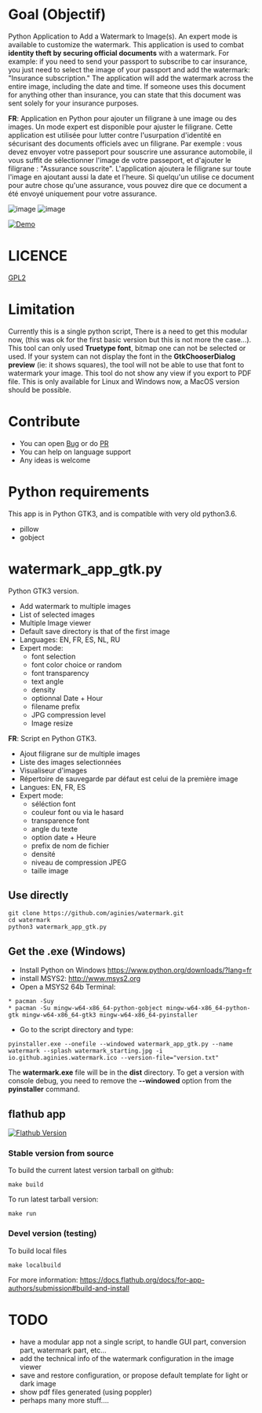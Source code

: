 # Goal (Objectif)

Python Application to Add a Watermark to Image(s). An expert mode is available to customize the watermark.
This application is used to combat **identity theft by securing official documents** with a watermark. For example: if you need to send your passport to subscribe to car insurance, you just need to select the image of your passport and add the watermark: "Insurance subscription." The application will add the watermark across the entire image, including the date and time. If someone uses this document for anything other than insurance, you can state that this document was sent solely for your insurance purposes.

**FR**: Application en Python pour ajouter un filigrane à une image ou des images. Un mode expert est disponible pour ajuster le filigrane. 
Cette application est utilisée pour lutter contre l'usurpation d'identité en sécurisant des documents officiels avec un filigrane. Par exemple : vous devez envoyer votre passeport pour souscrire une assurance automobile, il vous suffit de sélectionner l'image de votre passeport, et d'ajouter le filigrane : "Assurance souscrite". L'application ajoutera le filigrane sur toute l'image en ajoutant aussi la date et l'heure. Si quelqu'un utilise ce document pour autre chose qu'une assurance, vous pouvez dire que ce document a été envoyé uniquement pour votre assurance.

![image](https://raw.githubusercontent.com/aginies/watermark/refs/heads/main/images/main_expert.png)
![image](https://raw.githubusercontent.com/aginies/watermark/refs/heads/main/images/example.png)

[![Demo](https://img.youtube.com/vi/bZkLoEjths0/0.jpg)](https://www.youtube.com/watch?v=bZkLoEjths0)

# LICENCE

[GPL2](https://www.gnu.org/licenses/old-licenses/gpl-2.0.html)

# Limitation

Currently this is a single python script, There is a need to get this modular now, (this was ok for the first basic version but this is not more the case...). 
This tool can only used **Truetype font**, bitmap one can not be selected or used.
If your system can not display the font in the **GtkChooserDialog preview** (ie: it shows squares), the tool will not be able to use that font to watermark your image.
This tool do not show any view if you export to PDF file.
This is only available for Linux and Windows now, a MacOS version should be possible.

# Contribute

* You can open [Bug](https://github.com/aginies/watermark/issues) or do [PR](https://github.com/aginies/watermark/pulls)
* You can help on language support
* Any ideas is welcome

# Python requirements

This app is in Python GTK3, and is compatible with very old python3.6.

* pillow
* gobject

# watermark_app_gtk.py

Python GTK3 version.
* Add watermark to multiple images
* List of selected images
* Multiple Image viewer
* Default save directory is that of the first image
* Languages: EN, FR, ES, NL, RU
* Expert mode: 
  * font selection
  * font color choice or random
  * font transparency
  * text angle
  * density
  * optionnal Date + Hour
  * filename prefix
  * JPG compression level
  * Image resize

**FR**:
Script en Python GTK3.
* Ajout filigrane sur de multiple images
* Liste des images selectionnées
* Visualiseur d'images
* Répertoire de sauvegarde par défaut est celui de la première image
* Langues: EN, FR, ES
* Expert mode: 
  * séléction font
  * couleur font ou via le hasard
  * transparence font
  * angle du texte
  * option date + Heure
  * prefix de nom de fichier
  * densité
  * niveau de compression JPEG
  * taille image

## Use directly

```
git clone https://github.com/aginies/watermark.git
cd watermark
python3 watermark_app_gtk.py
```

## Get the .exe (Windows)

* Install Python on Windows https://www.python.org/downloads/?lang=fr
* install MSYS2: http://www.msys2.org
* Open a MSYS2 64b Terminal:
```
* pacman -Suy
* pacman -Su mingw-w64-x86_64-python-gobject mingw-w64-x86_64-python-gtk mingw-w64-x86_64-gtk3 mingw-w64-x86_64-pyinstaller
```

* Go to the script directory and type:
```
pyinstaller.exe --onefile --windowed watermark_app_gtk.py --name watermark --splash watermark_starting.jpg -i io.github.aginies.watermark.ico --version-file="version.txt"
```

The **watermark.exe** file will be in the **dist** directory.
To get a version with console debug, you need to remove the **--windowed** option from the **pyinstaller** command.

## flathub app

[![Flathub Version](https://img.shields.io/badge/watermark-4.1-blue)](https://flathub.org/apps/io.github.aginies.watermark)

### Stable version from source

To build the current latest version tarball on github:
```
make build
```
To run latest tarball version:
```
make run
```

### Devel version (testing)

To build local files
```
make localbuild
```

For more information: https://docs.flathub.org/docs/for-app-authors/submission#build-and-install

# TODO

* have a modular app not a single script, to handle GUI part, conversion part, watermark part, etc...
* add the technical info of the watermark configuration in the image viewer
* save and restore configuration, or propose default template for light or dark image
* show pdf files generated (using poppler)
* perhaps many more stuff....
